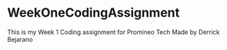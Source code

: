 # WeekOneCodingAssignment
This is my Week 1 Coding assignment for Promineo Tech
Made by Derrick Bejarano
